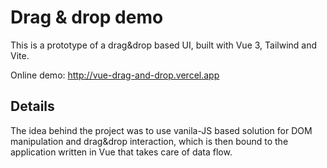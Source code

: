 # Drag & drop demo
This is a prototype of a drag&drop based UI, built with Vue 3, Tailwind and Vite.

Online demo: http://vue-drag-and-drop.vercel.app

## Details
The idea behind the project was to use vanila-JS based solution for DOM manipulation and drag&drop interaction, which is then bound to the application written in Vue that takes care of data flow.
